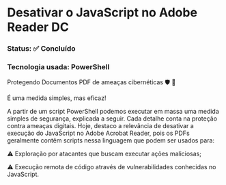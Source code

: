 # Desativar o JavaScript no Adobe Reader DC
### Status: ✅ Concluído
### Tecnologia usada: PowerShell

Protegendo Documentos PDF de ameaças cibernéticas 🛡 👾 

É uma medida simples, mas eficaz!

A partir de um script PowerShell podemos executar em massa uma medida simples de segurança, explicada a seguir.
Cada detalhe conta na proteção contra ameaças digitais. Hoje, destaco a relevância de desativar a execução do JavaScript no Adobe Acrobat Reader, pois os PDFs geralmente contêm scripts nessa linguagem que podem ser usados para:

⚠️ Exploração por atacantes que buscam executar ações maliciosas;

⚠️ Execução remota de código através de vulnerabilidades conhecidas no JavaScript.
